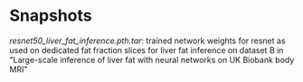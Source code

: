 # Snapshots

*resnet50_liver_fat_inference.pth.tar*: trained network weights for resnet as used on dedicated fat fraction slices for liver fat inference on dataset B in "Large-scale inference of liver fat with neural networks on UK Biobank body MRI"

